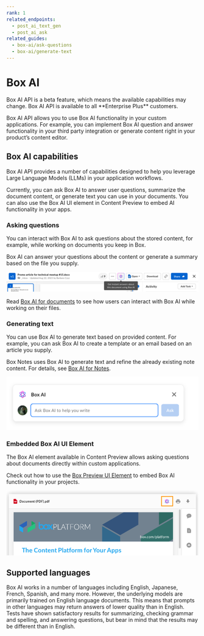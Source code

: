 ```yaml
---
rank: 1
related_endpoints:
  - post_ai_text_gen
  - post_ai_ask
related_guides:
  - box-ai/ask-questions
  - box-ai/generate-text
---
```


# Box AI

<Message type="notice">
Box AI API is a beta feature, which means the
available capabilities may change.
Box AI API is available to all **Enterprise Plus** customers.
</Message>

Box AI API allows you to use Box AI
functionality
in your custom applications. For example, you can 
implement Box AI question and answer
functionality in your third party integration
or generate content right in
your product’s content editor.

## Box AI capabilities

Box AI API provides a number of capabilities
designed to help you leverage Large Language Models (LLMs)
in your application workflows. 

Currently, you can ask Box AI to answer
user questions, summarize the document content,
or generate text you can use in your documents.
You can also use the Box AI UI element in Content Preview
to embed AI functionality in your apps.

### Asking questions

You can interact with Box AI to ask questions about
the stored content, for example, while working
on documents you keep in Box. 

Box AI can answer your questions about the
content or generate a summary based on the
file you supply.

![box ai in documents](./images/box-ai-in-doc.png)

Read [Box AI for documents][boxaidocs] 
to see how users can interact with Box AI while
working on their files.

### Generating text

You can use Box AI to generate text
based on provided content.
For example, you can ask Box AI to create a template
or an email based on an article you supply.

Box Notes uses Box AI to generate text
and refine the already existing note content.
For details, see [Box AI for Notes][boxainotes].

![box ai in notes](./images/box-ai-in-notes.png)

### Embedded Box AI UI Element

The Box AI element available in Content Preview
allows asking questions about documents directly
within custom applications. 

Check out how to use the [Box Preview UI Element][boxaielement]
to embed Box AI functionality in your projects.

![box ai in notes](./images/box-ai-ui-header.png)

## Supported languages

Box AI works in a number of languages including
English, Japanese, French, Spanish, and many more.
However, the underlying models are primarily
trained on English language documents. This means
that prompts in other languages may return answers
of lower quality than in English. Tests have shown
satisfactory results for summarizing, checking grammar
and spelling, and answering questions, but bear in mind
that the results may be different than in English.

[boxainotes]: https://support.box.com/hc/en-us/articles/22198577315347-Box-AI-for-Notes
[boxaidocs]: https://support.box.com/hc/en-us/articles/22158484213267-Box-AI-for-Documents
[boxaielement]: g://embed/ui-elements/preview